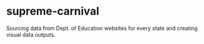 # supreme-carnival
Sourcing data from Dept. of Education websites for every state and creating visual data outputs.

